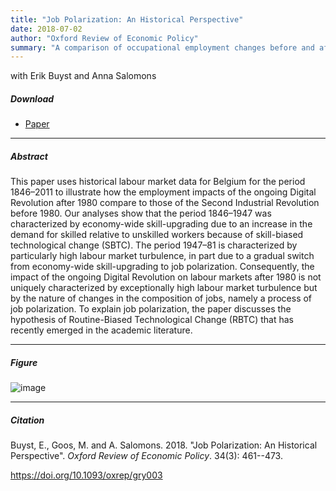 ```yaml
---
title: "Job Polarization: An Historical Perspective" 
date: 2018-07-02
author: "Oxford Review of Economic Policy"
summary: "A comparison of occupational employment changes before and after 1980"
---
```


with Erik Buyst and Anna Salomons

##### Download

+ [Paper](/9.pdf)
---

##### Abstract

This paper uses historical labour market data for Belgium for the period 1846–2011 to illustrate how the employment impacts of the ongoing Digital Revolution after 1980 compare to those of the Second Industrial Revolution before 1980. Our analyses show that the period 1846–1947 was characterized by economy-wide skill-upgrading due to an increase in the demand for skilled relative to unskilled workers because of skill-biased technological change (SBTC). The period 1947–81 is characterized by particularly high labour market turbulence, in part due to a gradual switch from economy-wide skill-upgrading to job polarization. Consequently, the impact of the ongoing Digital Revolution on labour markets after 1980 is not uniquely characterized by exceptionally high labour market turbulence but by the nature of changes in the composition of jobs, namely a process of job polarization. To explain job polarization, the paper discusses the hypothesis of Routine-Biased Technological Change (RBTC) that has recently emerged in the academic literature.

---
##### Figure  

![image](/9-figure.png#center)

---

##### Citation

Buyst, E., Goos, M. and A. Salomons. 2018. "Job Polarization: An Historical Perspective". *Oxford Review of Economic Policy*. 34(3): 461--473. 

https://doi.org/10.1093/oxrep/gry003

